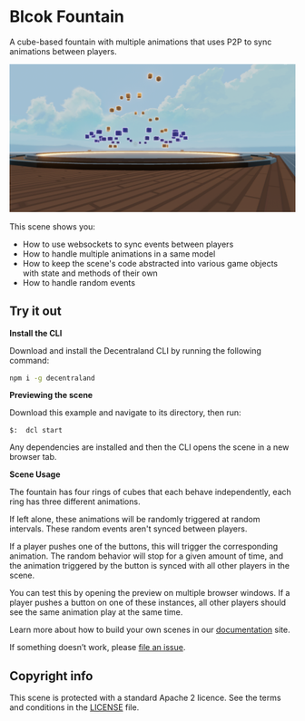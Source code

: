 # Blcok Fountain

A cube-based fountain with multiple animations that uses P2P to sync animations between players.

![](screenshot/screenshot.png)

This scene shows you:

- How to use websockets to sync events between players
- How to handle multiple animations in a same model
- How to keep the scene's code abstracted into various game objects with state and methods of their own
- How to handle random events


## Try it out

**Install the CLI**

Download and install the Decentraland CLI by running the following command:

```bash
npm i -g decentraland
```

**Previewing the scene**

Download this example and navigate to its directory, then run:

```
$:  dcl start
```

Any dependencies are installed and then the CLI opens the scene in a new browser tab.

**Scene Usage**

The fountain has four rings of cubes that each behave independently, each ring has three different animations. 

If left alone, these animations will be randomly triggered at random intervals. These random events aren't synced between players. 

If a player pushes one of the buttons, this will trigger the corresponding animation. The random behavior will stop for a given amount of time, and the animation triggered by the button is synced with all other players in the scene.

You can test this by opening the preview on multiple browser windows. If a player pushes a button on one of these instances, all other players should see the same animation play at the same time.



Learn more about how to build your own scenes in our [documentation](https://docs.decentraland.org/) site.

If something doesn’t work, please [file an issue](https://github.com/decentraland-scenes/Awesome-Repository/issues/new).

## Copyright info

This scene is protected with a standard Apache 2 licence. See the terms and conditions in the [LICENSE](/LICENSE) file.

